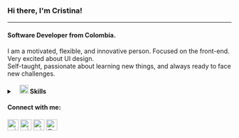 ### Hi there, I'm Cristina!
---
<h4 align="start">Software Developer from Colombia.</h3>  
I am a motivated, flexible, and innovative person. Focused on the front-end. Very excited about UI design.<br>
Self-taught, passionate about learning new things, and always ready to face new challenges.<br>

<br>
<details>
	<summary>&nbsp;&nbsp;&nbsp;<img src="https://i.ibb.co/K5cyGgD/icons8-checkmark-52.png" width="20px" height="20px" /> <b>Skills</b></summary>
	<br/>
	<img src="https://img.shields.io/badge/-HTML%2FCSS-%23222326" alt="HTML/CSS"/>
	<img src="https://img.shields.io/badge/-JavaScript-%23222326" alt="Javascript"/>
	<img  src="https://img.shields.io/badge/-React-%23222326"  alt="React"/>
	<img  src="https://img.shields.io/badge/-Python-%23222326"  alt="Python"/>
	<img  src="https://img.shields.io/badge/-C-%23222326"  alt="C"/>
	<img  src="https://img.shields.io/badge/-Postman-%23222326"  alt="Postman"/>
	<img  src="https://img.shields.io/badge/-Firebase-%23222326"  alt="HTML5"/>
	<img  src="https://img.shields.io/badge/-Bootstrap-%23222326"  alt="Bootstrap"/>
	<img  src="https://img.shields.io/badge/-Adobe%20XD-%23222326" alt="AdobeXD"/>
</details>


<h4 align="left">Connect with me:</h4>  
<p align="left">  
<a href="https://twitter.com/crisruedap" target="blank"><img align="center" src="https://i.ibb.co/M76GHd7/icons8-twitter-50.png" alt="crisruedap" height="25" width="25" /></a>  
<a href="https://linkedin.com/in/crisruedap" target="blank"><img align="center" src="https://i.ibb.co/DMDtZ81/icons8-linkedin-50.png" alt="crisruedap" height="25" width="25" /></a>  
<a href="https://medium.com/@crisruedap" target="blank"><img align="center" src="https://i.ibb.co/R7wZyYn/icons8-medium-new-50-2.png" alt="cristina rueda" height="25" width="25" /></a>  
<a href="https:www.cristinarueda.site" target="blank"><img align="center" src="https://i.ibb.co/Rv62tjR/icons8-website-64.png" alt="@crisruedap" height="25" width="25" /></a>  
</p>
